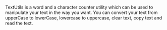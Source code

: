 TextUtils is a word and a character counter utility which can be used to manipulate your text in the way you want. You can convert your text from upperCase to lowerCase, lowercase to uppercase, clear text, copy text and read the text.
